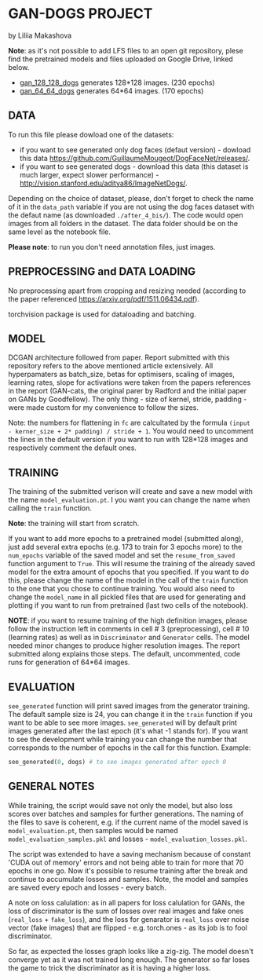 # GAN-DOGS PROJECT

by Liliia Makashova 

**Note**: as it's not possible to add LFS files to an open git repository, plese find the pretrained models and files uploaded on Google Drive, linked below. 

* [gan_128_128_dogs](https://drive.google.com/drive/folders/1QVIBLlsQN1A63LPej3ns-YSeuVaICQ34?usp=sharing) generates 128*128 images. (230 epochs)
* [gan_64_64_dogs](https://drive.google.com/drive/folders/1oD-pJE8hjUNW5qfgdrah7LrfzuKBrblr?usp=sharing) generates 64*64 images. (170 epochs)

## DATA 

To run this file please dowload one of the datasets:
- if you want to see generated only dog faces (defaut version) - dowload this data https://github.com/GuillaumeMougeot/DogFaceNet/releases/.
- if you want to see generated dogs - download this data (this dataset is much larger, expect slower performance) - http://vision.stanford.edu/aditya86/ImageNetDogs/.

Depending on the choice of dataset, please, don't forget to check the name of it in the `data_path` variable if you are not using the dog faces dataset with the defaut name (as downloaded `./after_4_bis/`). The code would open images from all folders in the dataset.  The data folder should be on the same level as the notebook file.

**Please note**: to run you don't need annotation files, just images. 

## PREPROCESSING and DATA LOADING 

No preprocessing apart from cropping and resizing needed (according to the paper referenced https://arxiv.org/pdf/1511.06434.pdf). 

torchvision package is used for dataloading and batching.

## MODEL

DCGAN architecture followed from paper. Report submitted with this repository refers to the above mentioned article extensively. All hyperpamaters as batch_size, betas for optimisers, scaling of images, learning rates, slope for activations were taken from the papers references in the report (GAN-cats, the original parer by Radford and the initial paper on GANs by Goodfellow). The only thing - size of kernel, stride, padding - were made custom for my convenience to follow the sizes. 

Note: the numbers for flattening in `fc` are calcultated by the formula `(input - kerner_size + 2* padding) / stride + 1`. You would need to uncomment the lines in the default version if you want to run with 128*128 images and respectively comment the default ones.

## TRAINING

The training of the submitted verison will create and save a new model with the name `model_evaluation.pt`. I you want you can change the name when calling the `train` function. 

**Note**: the training will start from scratch.

If you want to add more epochs to a pretrained model (submitted along), just add several extra epochs (e.g. 173 to train for 3 epochs more) to the `num_epochs` variable of the saved model and set the `resume_from_saved` function argument to `True`. This will resume the training of the already saved model for the extra amount of epochs that you specified. If you want to do this, please change the name of the model in the call of the `train` function to the one that you chose to continue training. You would also need to change the `model_name` in all pickled files that are used for generating and plotting if you want to run from pretrained (last two cells of the notebook).

**NOTE**: if you want to resume training of the high definition images, please follow the instruction left in comments in cell # 3 (preprocessing), cell # 10 (learning rates) as well as in `Discriminator` and `Generator` cells. The model needed minor changes to produce higher resolution images. The report submitted along explains those steps. The default, uncommented, code runs for generation of 64*64 images. 

## EVALUATION

`see_generated` function will print saved images from the generator training. The default sample size is 24, you can change  it in the `train` function if you want to be able to see more images. `see_generated` will by default print images generated after the last epoch (it's what -1 stands for). If you want to see the development while training you can change the number that corresponds to the number of epochs in the call for this function. Example:

``` python
see_generated(0, dogs) # to see images generated after epoch 0
```

## GENERAL NOTES

While training, the script would save not only the model, but also loss scores over batches and samples for further generations. The naming of the files to save is coherent, e.g. if the current name of the model saved is `model_evaluation.pt`, then samples would be named `model_evaluation_samples.pkl` and losses - `model_evaluation_losses.pkl`.

The script was extended to have a saving mechanism because of constant 'CUDA out of memory' errors and not being able to train for more that 70 epochs in one go. Now it's possible to resume training after the break and continue to accumulate losses and samples. Note, the model and samples are saved every epoch and losses - every batch. 

A note on loss calulation: as in all papers for loss calulation for GANs, the loss of discriminator is the sum of losses over real images and fake ones (`real_loss` + `fake_loss`), and  the loss for genarator is `real_loss` over noise vector (fake images) that are flipped - e.g. torch.ones -  as its job is to fool discriminator. 

So far, as expected the losses graph looks like a zig-zig. The model doesn't converge yet as it was not trained long enough. The generator so far loses the game to trick the discriminator as it is having a higher loss.
